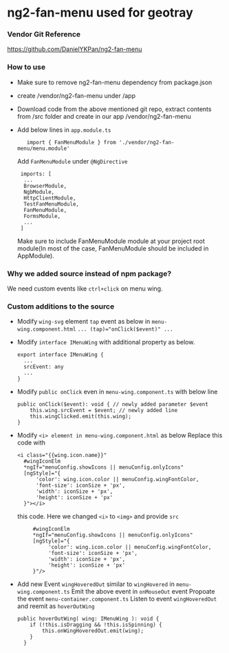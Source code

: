 # ng2-fan-menu used for geotray

### Vendor Git Reference
https://github.com/DanielYKPan/ng2-fan-menu

### How to use
- Make sure to remove ng2-fan-menu dependency from package.json

- create /vendor/ng2-fan-menu under /app

- Download code from the above mentioned git repo,  extract contents from /src folder and create in our app /vendor/ng2-fan-menu

- Add below lines in `app.module.ts`

  ```
     import { FanMenuModule } from './vendor/ng2-fan-menu/menu.module'
  ```

  Add `FanMenuModule` under `@NgDirective`
  ```
   imports: [
    ...
    BrowserModule,
    NgbModule,
    HttpClientModule,
    TestFanMenuModule,
    FanMenuModule,
    FormsModule,
    ...
   ]
  ```
  Make sure to include FanMenuModule module at your project root module(In most of the case, FanMenuModule should be included in AppModule).

### Why we added source instead of npm package?

We need custom events like `ctrl+click` on menu wing.

### Custom additions to the source

- Modify `wing-svg` element `tap` event as below in `menu-wing.component.html`
  `...
   (tap)="onClick($event)"
   ...
  `
- Modify `interface IMenuWing` with additional property as below.
  ```
  export interface IMenuWing {
    ...
    srcEvent: any
    ...
  }
  ```
- Modify `public onClick` even in `menu-wing.component.ts` with below line
  ```
  public onClick($event): void { // newly added parameter $event
      this.wing.srcEvent = $event; // newly added line
      this.wingClicked.emit(this.wing);
  }
  ```
- Modify `<i> element in menu-wing.component.html` as below
  Replace this code with
  ```
  <i class="{{wing.icon.name}}"
    #wingIconElm
    *ngIf="menuConfig.showIcons || menuConfig.onlyIcons"
    [ngStyle]="{
        'color': wing.icon.color || menuConfig.wingFontColor,
        'font-size': iconSize + 'px',
        'width': iconSize + 'px',
        'height': iconSize + 'px'
    }"></i>
  ```
  this code. Here we changed `<i>` to `<img>` and provide `src`
  ```<img class="{{wing.icon.name}}" src="{{wing.icon.name}}"
       #wingIconElm
       *ngIf="menuConfig.showIcons || menuConfig.onlyIcons"
       [ngStyle]="{
            'color': wing.icon.color || menuConfig.wingFontColor,
            'font-size': iconSize + 'px',
            'width': iconSize + 'px',
            'height': iconSize + 'px'
       }"/>
  ```
- Add new Event `wingHoveredOut` similar to `wingHovered` in   `menu-wing.component.ts`
  Emit the above event in `onMouseOut` event
  Propoate the event `menu-container.component.ts`
  Listen to event `wingHoveredOut` and reemit as `hoverOutWing` 

  ```
  public hoverOutWing( wing: IMenuWing ): void {
      if (!this.isDragging && !this.isSpinning) {
          this.onWingHoveredOut.emit(wing);
      }
    }
  ```